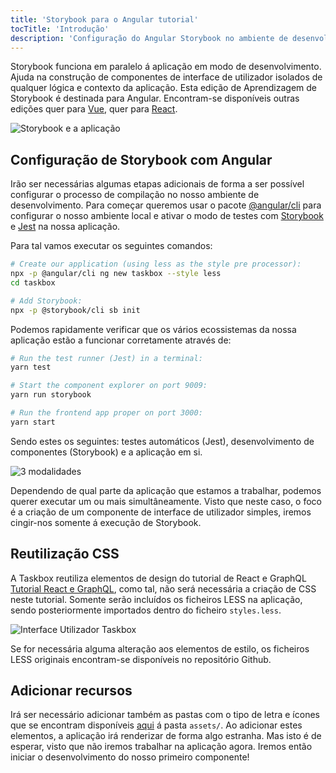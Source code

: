 ```yaml
---
title: 'Storybook para o Angular tutorial'
tocTitle: 'Introdução'
description: 'Configuração do Angular Storybook no ambiente de desenvolvimento'
---
```


<!-- <div class="aside"><p>Esta tradução está desatualizada! Ajuda-nos a melhorá-la clicando no link no fim da página. Não somente a equipa agradece, mas toda a comunidade.</p></div> -->

Storybook funciona em paralelo á aplicação em modo de desenvolvimento.
Ajuda na construção de componentes de interface de utilizador isolados de qualquer lógica e contexto da aplicação.
Esta edição de Aprendizagem de Storybook é destinada para Angular.
Encontram-se disponíveis outras edições quer para [Vue](/vue/pt/get-started), quer para [React](/react/pt/get-started).

![Storybook e a aplicação](/intro-to-storybook/storybook-relationship.jpg)

## Configuração de Storybook com Angular

Irão ser necessárias algumas etapas adicionais de forma a ser possível configurar o processo de compilação no nosso ambiente de desenvolvimento.
Para começar queremos usar o pacote [@angular/cli](https://cli.angular.io/) para configurar o nosso ambiente local e ativar o modo de testes com [Storybook](https://storybook.js.org/) e
[Jest](https://facebook.github.io/jest/) na nossa aplicação.

Para tal vamos executar os seguintes comandos:

```bash
# Create our application (using less as the style pre processor):
npx -p @angular/cli ng new taskbox --style less
cd taskbox

# Add Storybook:
npx -p @storybook/cli sb init
```

Podemos rapidamente verificar que os vários ecossistemas da nossa aplicação estão a funcionar corretamente através de:

```bash
# Run the test runner (Jest) in a terminal:
yarn test

# Start the component explorer on port 9009:
yarn run storybook

# Run the frontend app proper on port 3000:
yarn start
```

Sendo estes os seguintes: testes automáticos (Jest), desenvolvimento de componentes (Storybook) e a aplicação em si.

![3 modalidades](/intro-to-storybook/app-three-modalities.png)

Dependendo de qual parte da aplicação que estamos a trabalhar, podemos querer executar um ou mais simultâneamente.
Visto que neste caso, o foco é a criação de um componente de interface de utilizador simples, iremos cingir-nos somente á execução de Storybook.

## Reutilização CSS

A Taskbox reutiliza elementos de design do tutorial de React e GraphQL
[Tutorial React e GraphQL](https://blog.hichroma.com/graphql-react-tutorial-part-1-6-d0691af25858), como tal, não será necessária a criação de CSS neste tutorial. Somente serão incluídos os ficheiros LESS na aplicação, sendo posteriormente importados dentro do ficheiro `styles.less`.

![Interface Utilizador Taskbox](/intro-to-storybook/ss-browserchrome-taskbox-learnstorybook.png)

<div class="aside">
  Se for necessária alguma alteração aos elementos de estilo, os ficheiros LESS originais encontram-se disponíveis no repositório Github.
</div>

## Adicionar recursos

Irá ser necessário adicionar também as pastas com o tipo de letra e ícones que se encontram disponíveis [aqui](https://github.com/chromaui/learnstorybook-code/tree/master/public) á pasta `assets/`. Ao adicionar estes elementos, a aplicação irá renderizar de forma algo estranha.
Mas isto é de esperar, visto que não iremos trabalhar na aplicação agora.
Iremos então iniciar o desenvolvimento do nosso primeiro componente!
